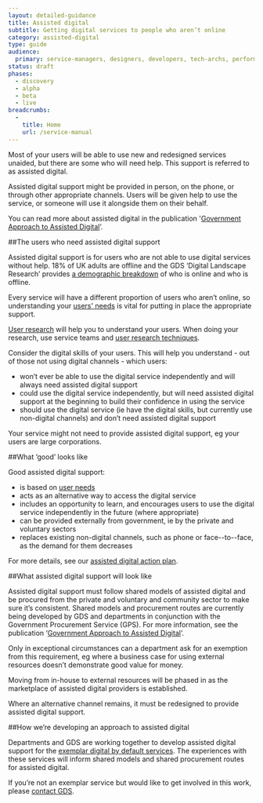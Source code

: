 ```yaml
---
layout: detailed-guidance
title: Assisted digital
subtitle: Getting digital services to people who aren’t online
category: assisted-digital
type: guide
audience:
  primary: service-managers, designers, developers, tech-archs, performance-analysts, user-researchers, content-designers
status: draft
phases:
  - discovery
  - alpha
  - beta
  - live
breadcrumbs:
  -
    title: Home
    url: /service-manual
---
```


Most of your users will be able to use new and redesigned services unaided, but there are some who will need help. This support is referred to as assisted digital.

Assisted digital support might be provided in person, on the phone, or through other appropriate channels. Users will be given help to use the service, or someone will use it alongside them on their behalf.

You can read more about assisted digital in the publication '[Government Approach to Assisted Digital](http://publications.cabinetoffice.gov.uk/digital/assisted/)’.

##The users who need assisted digital support

Assisted digital support is for users who are not able to use digital services without help. 18% of UK adults are offline and the GDS ‘Digital Landscape Research’ provides [a demographic breakdown](http://publications.cabinetoffice.gov.uk/digital/research/#fig-5) of who is online and who is offline.

Every service will have a different proportion of users who aren’t online, so understanding your [users' needs](/service-manual/users/user-needs.html) is vital for putting in place the appropriate support.

[User research](/service-manual/users/introduction-to-user-research.html) will help you to understand your users. When doing your research, use service teams and [user research techniques](/service-manual/users/user-research#tips-for-user-research).

Consider the digital skills of your users. This will help you understand - out of those not using digital channels - which users:

* won’t ever be able to use the digital service independently and will always need assisted digital support
* could use the digital service independently, but will need assisted digital support at the beginning to build their confidence in using the service
* should use the digital service (ie have the digital skills, but currently use non-digital channels) and don’t need assisted digital support

Your service might not need to provide assisted digital support, eg your users are large corporations.

##What ‘good’ looks like

Good assisted digital support:

* is based on [user needs](/service-manual/users/user-needs.html)
* acts as an alternative way to access the digital service
* includes an opportunity to learn, and encourages users to use the digital service independently in the future (where appropriate)
* can be provided externally from government, ie by the private and voluntary sectors
* replaces existing non-digital channels, such as phone or face--to--face, as the demand for them decreases

For more details, see our [assisted digital action plan](/service-manual/assisted-digital/assisted-digital-action-plan.html).

##What assisted digital support will look like

Assisted digital support must follow shared models of assisted digital and be procured from the private and voluntary and community sector to make sure it’s consistent. Shared models and procurement routes are currently being developed by GDS and departments in conjunction with the Government Procurement Service (GPS). For more information, see the publication ‘[Government Approach to Assisted Digital](http://publications.cabinetoffice.gov.uk/digital/assisted/)’.

Only in exceptional circumstances can a department ask for an exemption from this requirement, eg where a business case for using external resources doesn’t demonstrate good value for money.

Moving from in-house to external resources will be phased in as the marketplace of assisted digital providers is established.

Where an alternative channel remains, it must be redesigned to provide assisted digital support.

##How we’re developing an approach to assisted digital

Departments and GDS are working together to develop assisted digital support for the [exemplar digital by default services](http://publications.cabinetoffice.gov.uk/digital/strategy/#action-05). The experiences with these services will inform shared models and shared procurement routes for assisted digital.

If you’re not an exemplar service but would like to get involved in this work, please [contact GDS](/service-manual/feedback).